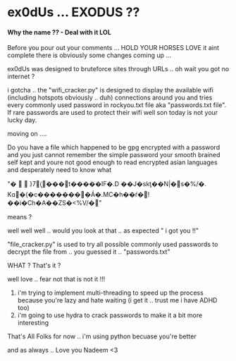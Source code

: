 <h1> ex0dUs ... EXODUS ??</h1>
<div>
  <h4> Why the name ?? - Deal with it LOL </h4>  
</div>

Before you pour out your comments ... HOLD YOUR HORSES LOVE it aint complete there is obviously some changes coming up ...

ex0dUs was designed to bruteforce sites through URLs .. oh wait you got no internet ?

i gotcha .. the "wifi_cracker.py" is designed to display the available wifi (including hotspots obviously .. duh) connections around you and tries every commonly used password in rockyou.txt file aka "passwords.txt file". If rare passwords are used to protect their wifi well son today is not your lucky day.

moving on ....

Do you have a file which happened to be gpg encrypted with a password and you just cannot remember the simple password your smooth brained self kept and youre not good enough to read encrypted asian languages and desperately need to know what 

"�
	
}7(݄���\t�����IF�.D
��J�skƫ��N|�޵s�%/�.
Kɑ�(�c��������Á�.MC�h��ŕ�!��i�Ch�A��ZS�<%V/�׍" 

means ? 

well well well .. would you look at that .. as expected " i got you !!" 

"file_cracker.py" is used to try all possible commonly used passwords to decrypt the file from .. you guessed it .. "passwords.txt"

WHAT ? That's it ?

well love .. fear not that is not it !!!

1. i'm trying to implement multi-threading to speed up the process because you're lazy and hate waiting (i get it .. trust me i have ADHD too)
2. i'm going to use hydra to crack passwords to make it a bit more interesting 

That's All Folks for now .. i'm using python becuase you're better 

and as always .. Love you Nadeem <3





